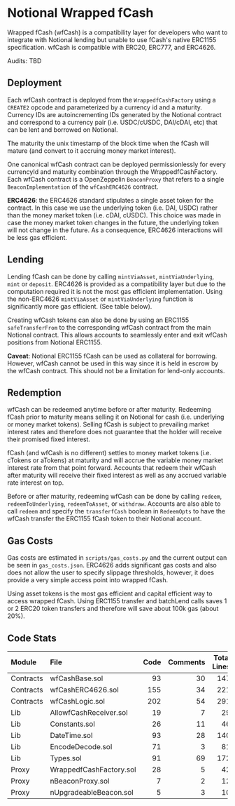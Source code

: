 # Notional Wrapped fCash

Wrapped fCash (wfCash) is a compatibility layer for developers who want to integrate with Notional lending but unable to use fCash's native ERC1155 specification. wfCash is compatible with ERC20, ERC777, and ERC4626.

Audits: TBD

## Deployment

Each wfCash contract is deployed from the `WrappedfCashFactory` using a `CREATE2` opcode and parameterized by a currency id and a maturity. Currency IDs are autoincrementing IDs generated by the Notional contract and correspond to a currency pair (i.e. USDC/cUSDC, DAI/cDAI, etc) that can be lent and borrowed on Notional.

The maturity the unix timestamp of the block time when the fCash will mature (and convert to it accruing money market interest).

One canonical wfCash contract can be deployed permissionlessly for every currencyId and maturity combination through the WrappedfCashFactory. Each wfCash contract is a OpenZeppelin `BeaconProxy` that refers to a single `BeaconImplementation` of the `wfCashERC4626` contract.

**ERC4626**: the ERC4626 standard stipulates a single asset token for the contract. In this case we use the underlying token (i.e. DAI, USDC) rather than the money market token (i.e. cDAI, cUSDC). This choice was made in case the money market token changes in the future, the underlying token will not change in the future. As a consequence, ERC4626 interactions will be less gas efficient.

## Lending

Lending fCash can be done by calling `mintViaAsset`, `mintViaUnderlying`, `mint` or `deposit`. ERC4626 is provided as a compatibility layer but due to the computation required it is not the most gas efficient implementation. Using the non-ERC4626 `mintViaAsset` or `mintViaUnderlying` function is significantly more gas efficient. (See table below).

Creating wfCash tokens can also be done by using an ERC1155 `safeTransferFrom` to the corresponding wfCash contract from the main Notional contract. This allows accounts to seamlessly enter and exit wfCash positions from Notional ERC1155.

**Caveat**: Notional ERC1155 fCash can be used as collateral for borrowing. However, wfCash cannot be used in this way since it is held in escrow by the wfCash contract. This should not be a limitation for lend-only accounts.

## Redemption

wfCash can be redeemed anytime before or after maturity. Redeeming fCash prior to maturity means selling it on Notional for cash (i.e. underlying or money market tokens). Selling fCash is subject to prevailing market interest rates and therefore does not guarantee that the holder will receive their promised fixed interest.

fCash (and wfCash is no different) settles to money market tokens (i.e. cTokens or aTokens) at maturity and will accrue the variable money market interest rate from that point forward. Accounts that redeem their wfCash after maturity will receive their fixed interest as well as any accrued variable rate interest on top.

Before or after maturity, redeeming wfCash can be done by calling `redeem`, `redeemToUnderlying`, `redeemToAsset`, or `withdraw`. Accounts are also able to call `redeem` and specify the `transferfCash` boolean in `RedeemOpts` to have the wfCash transfer the ERC1155 fCash token to their Notional account.

## Gas Costs

Gas costs are estimated in `scripts/gas_costs.py` and the current output can be seen in `gas_costs.json`. ERC4626 adds significant gas costs and also does not allow the user to specify slippage thresholds, however, it does provide a very simple access point into wrapped fCash.

Using asset tokens is the most gas efficient and capital efficient way to access wrapped fCash. Using ERC1155 transfer and batchLend calls saves 1 or 2 ERC20 token transfers and therefore will save about 100k gas (about 20%).

## Code Stats

| Module    | File                    | Code | Comments | Total Lines | Complexity / Line |
| :-------- | :---------------------- | ---: | -------: | ----------: | ----------------: |
| Contracts | wfCashBase.sol          |   93 |       30 |         147 |              12.9 |
| Contracts | wfCashERC4626.sol       |  155 |       34 |         221 |               6.5 |
| Contracts | wfCashLogic.sol         |  202 |       54 |         291 |               7.9 |
| Lib       | AllowfCashReceiver.sol  |   19 |        7 |          29 |               0.0 |
| Lib       | Constants.sol           |   26 |       11 |          46 |               0.0 |
| Lib       | DateTime.sol            |   93 |       28 |         140 |              34.4 |
| Lib       | EncodeDecode.sol        |   71 |        3 |          81 |               0.0 |
| Lib       | Types.sol               |   91 |       69 |         172 |               0.0 |
| Proxy     | WrappedfCashFactory.sol |   28 |        5 |          42 |               7.1 |
| Proxy     | nBeaconProxy.sol        |    7 |        2 |          12 |               0.0 |
| Proxy     | nUpgradeableBeacon.sol  |    5 |        3 |          10 |               0.0 |

